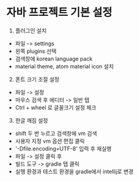 # 자바 프로젝트 기본 설정

1. 플러그인 설치
- 파일 -> settings
- 왼쪽 plugins 선택
- 검색창에 korean language pack
- material theme, atom material icon 설치

2. 폰트 크기 조절 설정
- 파일 -> 설정
- 마우스 검색 후 에디터 -> 일반 탭
- Ctrl + wheel 로 글꼴크기 설정 체크

3. 한글 깨짐 설정
- shift 두 번 누르고 검색창에 vm 검색
- 사용자 지정 vm 옵션 편집 클릭
- '-Dfile.encoding=UTF-8' 입력 후 재실행
- 파일 -> 설정 클릭 후
- 빌드 도구 -> gradle 탭 클릭
- 실행 환경과 테스트 환경을 gradle에서 intellij로 변경
